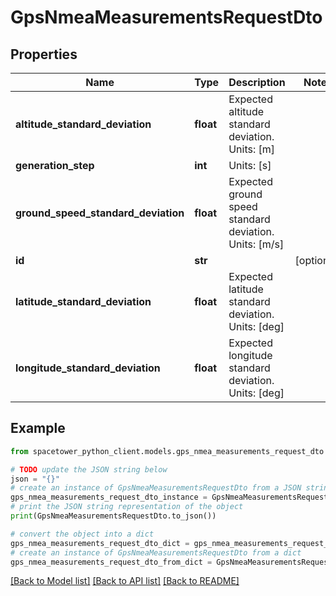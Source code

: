 # GpsNmeaMeasurementsRequestDto


## Properties

Name | Type | Description | Notes
------------ | ------------- | ------------- | -------------
**altitude_standard_deviation** | **float** | Expected altitude standard deviation. Units: [m] | 
**generation_step** | **int** | Units: [s] | 
**ground_speed_standard_deviation** | **float** | Expected ground speed standard deviation. Units: [m/s] | 
**id** | **str** |  | [optional] 
**latitude_standard_deviation** | **float** | Expected latitude standard deviation. Units: [deg] | 
**longitude_standard_deviation** | **float** | Expected longitude standard deviation. Units: [deg] | 

## Example

```python
from spacetower_python_client.models.gps_nmea_measurements_request_dto import GpsNmeaMeasurementsRequestDto

# TODO update the JSON string below
json = "{}"
# create an instance of GpsNmeaMeasurementsRequestDto from a JSON string
gps_nmea_measurements_request_dto_instance = GpsNmeaMeasurementsRequestDto.from_json(json)
# print the JSON string representation of the object
print(GpsNmeaMeasurementsRequestDto.to_json())

# convert the object into a dict
gps_nmea_measurements_request_dto_dict = gps_nmea_measurements_request_dto_instance.to_dict()
# create an instance of GpsNmeaMeasurementsRequestDto from a dict
gps_nmea_measurements_request_dto_from_dict = GpsNmeaMeasurementsRequestDto.from_dict(gps_nmea_measurements_request_dto_dict)
```
[[Back to Model list]](../README.md#documentation-for-models) [[Back to API list]](../README.md#documentation-for-api-endpoints) [[Back to README]](../README.md)


